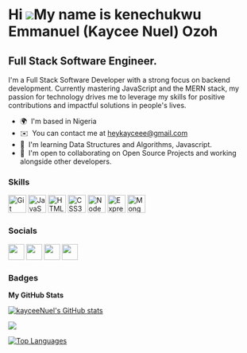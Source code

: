 Hi ![](https://user-images.githubusercontent.com/18350557/176309783-0785949b-9127-417c-8b55-ab5a4333674e.gif)My name is kenechukwu Emmanuel (Kaycee Nuel) Ozoh
==============================================================================================================================================================

Full Stack Software Engineer.
-----------------------------

I'm a Full Stack Software Developer with a strong focus on backend development. Currently mastering JavaScript and the MERN stack, my passion for technology drives me to leverage my skills for positive contributions and impactful solutions in people's lives.

* 🌍  I'm based in Nigeria
* ✉️  You can contact me at [heykayceee@gmail.com](mailto:heykayceee@gmail.com)
* 🧠  I'm learning Data Structures and Algorithms, Javascript.
* 🤝  I'm open to collaborating on Open Source Projects and working alongside other developers.

### Skills


<p align="left">
<a href="https://git-scm.com/" target="_blank" rel="noreferrer"><img src="https://raw.githubusercontent.com/danielcranney/readme-generator/main/public/icons/skills/git-colored.svg" width="36" height="36" alt="Git" /></a>
<a href="https://developer.mozilla.org/en-US/docs/Web/JavaScript" target="_blank" rel="noreferrer"><img src="https://raw.githubusercontent.com/danielcranney/readme-generator/main/public/icons/skills/javascript-colored.svg" width="36" height="36" alt="JavaScript" /></a>
<a href="https://developer.mozilla.org/en-US/docs/Glossary/HTML5" target="_blank" rel="noreferrer"><img src="https://raw.githubusercontent.com/danielcranney/readme-generator/main/public/icons/skills/html5-colored.svg" width="36" height="36" alt="HTML5" /></a>
<a href="https://www.w3.org/TR/CSS/#css" target="_blank" rel="noreferrer"><img src="https://raw.githubusercontent.com/danielcranney/readme-generator/main/public/icons/skills/css3-colored.svg" width="36" height="36" alt="CSS3" /></a>
<a href="https://nodejs.org/en/" target="_blank" rel="noreferrer"><img src="https://raw.githubusercontent.com/danielcranney/readme-generator/main/public/icons/skills/nodejs-colored.svg" width="36" height="36" alt="NodeJS" /></a>
<a href="https://expressjs.com/" target="_blank" rel="noreferrer"><img src="https://raw.githubusercontent.com/danielcranney/readme-generator/main/public/icons/skills/express-colored-dark.svg" width="36" height="36" alt="Express" /></a>
<a href="https://www.mongodb.com/" target="_blank" rel="noreferrer"><img src="https://raw.githubusercontent.com/danielcranney/readme-generator/main/public/icons/skills/mongodb-colored.svg" width="36" height="36" alt="MongoDB" /></a>
</p>


### Socials

<p align="left"> <a href="https://discord.com/users/kayceenuel " target="_blank" rel="noreferrer"><img src="https://raw.githubusercontent.com/danielcranney/readme-generator/main/public/icons/socials/discord.svg" width="32" height="32" /></a> <a href="https://www.github.com/kayceeNuel" target="_blank" rel="noreferrer"><img src="https://raw.githubusercontent.com/danielcranney/readme-generator/main/public/icons/socials/github-dark.svg" width="32" height="32" /></a> <a href="https://www.linkedin.com/in/linkedin.com/in/kaycee-nuel" target="_blank" rel="noreferrer"><img src="https://raw.githubusercontent.com/danielcranney/readme-generator/main/public/icons/socials/linkedin.svg" width="32" height="32" /></a> <a href="https://www.twitter.com/https://twitter.com/kayceenuel" target="_blank" rel="noreferrer"><img src="https://raw.githubusercontent.com/danielcranney/readme-generator/main/public/icons/socials/twitter.svg" width="32" height="32" /></a></p>

### Badges

<b>My GitHub Stats</b>

<a href="http://www.github.com/kayceeNuel"><img src="https://github-readme-stats.vercel.app/api?username=kayceeNuel&show_icons=true&hide=&count_private=true&title_color=64748b&text_color=a855f7&icon_color=64748b&bg_color=000000&hide_border=true&show_icons=true" alt="kayceeNuel's GitHub stats" /></a>

<a href="http://www.github.com/kayceeNuel"><img src="https://github-readme-streak-stats.herokuapp.com/?user=kayceeNuel&stroke=a855f7&background=000000&ring=64748b&fire=64748b&currStreakNum=a855f7&currStreakLabel=64748b&sideNums=a855f7&sideLabels=a855f7&dates=a855f7&hide_border=true" /></a>

<a href="https://github.com/kayceeNuel" align="left"><img src="https://github-readme-stats.vercel.app/api/top-langs/?username=kayceeNuel&langs_count=10&title_color=64748b&text_color=a855f7&icon_color=64748b&bg_color=000000&hide_border=true&locale=en&custom_title=Top%20%Languages" alt="Top Languages" /></a>
